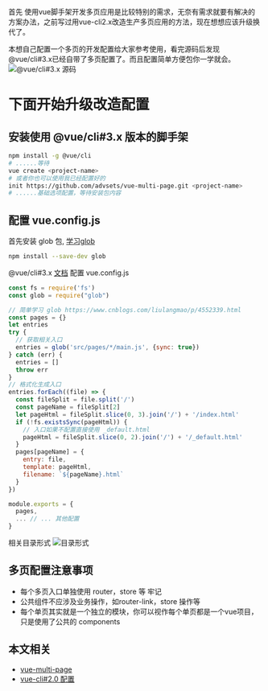 首先 使用vue脚手架开发多页应用是比较特别的需求，无奈有需求就要有解决的方案办法，之前写过用vue-cli2.x改造生产多页应用的方法，现在想想应该升级换代了。

本想自己配置一个多页的开发配置给大家参考使用，看完源码后发现@vue/cli#3.x已经自带了多页配置了。而且配置简单方便包你一学就会。
![@vue/cli#3.x 源码](https://upload-images.jianshu.io/upload_images/1012159-5197176b376dad6a.png?imageMogr2/auto-orient/strip%7CimageView2/2/w/1240)

# 下面开始升级改造配置

## 安装使用 @vue/cli#3.x 版本的脚手架
```bash
npm install -g @vue/cli
# ......等待
vue create <project-name>
# 或者你也可以使用我已经配置好的 
init https://github.com/advsets/vue-multi-page.git <project-name>
# ......基础选项配置，等待安装包内容
```
## 配置 vue.config.js
首先安装 glob 包, [学习glob](https://www.cnblogs.com/liulangmao/p/4552339.html)
```bash
npm install --save-dev glob
```
@vue/cli#3.x [文档](https://cli.vuejs.org/)
配置 vue.config.js
```javascript
const fs = require('fs')
const glob = require("glob")

// 简单学习 glob https://www.cnblogs.com/liulangmao/p/4552339.html
const pages = {}
let entries
try {
  // 获取相关入口
  entries = glob('src/pages/*/main.js', {sync: true})
} catch (err) {
  entries = []
  throw err
}
// 格式化生成入口
entries.forEach((file) => {
  const fileSplit = file.split('/')
  const pageName = fileSplit[2]
  let pageHtml = fileSplit.slice(0, 3).join('/') + '/index.html'
  if (!fs.existsSync(pageHtml)) {
    // 入口如果不配置直接使用 _default.html
    pageHtml = fileSplit.slice(0, 2).join('/') + '/_default.html'
  }
  pages[pageName] = {
    entry: file,
    template: pageHtml,
    filename: `${pageName}.html`
  }
})

module.exports = {
  pages,
  ... // ... 其他配置
}
```
相关目录形式
![目录形式](https://upload-images.jianshu.io/upload_images/1012159-5cc191a7e7fa6f5a.png?imageMogr2/auto-orient/strip%7CimageView2/2/w/1240)

## 多页配置注意事项
- 每个多页入口单独使用 router，store 等 牢记
- 公共组件不应涉及业务操作，如router-link，store 操作等
- 每个单页其实就是一个独立的模块，你可以视作每个单页都是一个vue项目，只是使用了公共的 components

## 本文相关
- [vue-multi-page](https://github.com/advsets/vue-multi-page.git)
- [vue-cli#2.0 配置](https://www.jianshu.com/p/be57e081c0f3)
